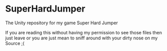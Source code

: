 # SuperHardJumper
The Unity repository for my game Super Hard Jumper

If you are reading this without having my permission to see those files then just leave or you are just mean to sniff around with your dirty nose on my Source ;(
